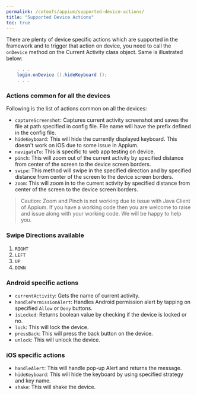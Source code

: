 ```yaml
---
permalink: /coteafs/appium/supported-device-actions/
title: "Supported Device Actions"
toc: true
---
```


There are plenty of device specific actions which are supported in the framework and to trigger that action on device, you need to call the `onDevice` method on the Current Activity class object. Same is illustrated below:

```java
    . . .
    login.onDevice ().hideKeyboard ();
    . . .
```

### Actions common for all the devices
Following is the list of actions common on all the devices:
* `captureScreenshot`: Captures current activity screenshot and saves the file at path specified in config file. File name will have the prefix defined in the config file.
* `hideKeyboard`: This will hide the currently displayed keyboard. This doesn't work on iOS due to some issue in Appium.
* `navigateTo`: This is specific to web app testing on device.
* `pinch`: This will zoom out of the current activity by specified distance from center of the screen to the device screen borders.
* `swipe`: This method will swipe in the specified direction and by specified distance from center of the screen to the device screen borders.
* `zoom`: This will zoom in to the current activity by specified distance from center of the screen to the device screen borders.

> Caution: Zoom and Pinch is not working due to issue with Java Client of Appium.
> If you have a working code then you are welcome to raise and issue along with your working code.
> We will be happy to help you.

### Swipe Directions available
1. `RIGHT`
1. `LEFT`
1. `UP`
1. `DOWN`

### Android specific actions
* `currentActivity`: Gets the name of current activity.
* `handlePermissionAlert`: Handles Android permission alert by tapping on specified `Allow` or `Deny` buttons.
* `isLocked`: Returns boolean value by checking if the device is locked or no.
* `lock`: This will lock the device.
* `pressBack`: This will press the back button on the device.
* `unlock`: This will unlock the device.

### iOS specific actions
* `handleAlert`: This will handle pop-up Alert and returns the message.
* `hideKeyboard`: This will hide the keyboard by using specified strategy and key name.
* `shake`: This will shake the device.
